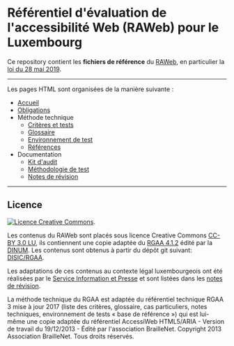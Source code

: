 # Référentiel d'évaluation de l'accessibilité Web (RAWeb) pour le Luxembourg

Ce repository contient les __fichiers de référence__ du [RAWeb](https://accessibilite.public.lu/fr/raweb1/index.html), en particulier la [loi du 28 mai 2019](http://legilux.public.lu/eli/etat/leg/loi/2019/05/28/a373/jo).


********************

Les pages HTML sont organisées de la manière suivante :

* [Accueil](./introduction.md)
* [Obligations](./obligations.md)
* Méthode technique
  * [Critères et tests](./raweb1/criteres)
  * [Glossaire](./raweb1/glossaire)
  * [Environnement de test](./environnement-de-test.md)
  * [Références](./references.md)
* Documentation
  * [Kit d'audit](./kit-audit.md)
  * [Méthodologie de test](./methodologie-de-test.md)
  * [Notes de révision](./notes-de-revision-4-1-2.md)


********************

## Licence

<a rel="license" href="http://creativecommons.org/licenses/by/3.0/lu/"><img alt="Licence Creative Commons" style="border-width:0" src="https://i.creativecommons.org/l/by/3.0/lu/88x31.png" /></a>.

Les contenus du RAWeb sont placés sous licence Creative Commons [CC-BY 3.0 LU](https://creativecommons.org/licenses/by/3.0/lu/), ils contiennent une copie adaptée du [RGAA 4.1.2](https://accessibilite.numerique.gouv.fr/) édité par la [DINUM](https://www.numerique.gouv.fr/dinum/). Les contenus sont obtenus à partir du dépôt git suivant:
[DISIC/RGAA](https://github.com/DISIC/RGAA).

Les adaptations de ces contenus au contexte légal luxembourgeois ont été réalisées par le [Service Information et Presse](https://sip.gouvernement.lu) et sont listées dans les [notes de révision](./raweb1/notes-revision.html). 

La méthode technique du RGAA est adaptée du référentiel technique RGAA 3 mise à jour 2017 (liste des critères, glossaire, cas particuliers, notes techniques, environnement de tests « base de référence ») qui est lui-même une copie adaptée du référentiel AccessiWeb HTML5/ARIA - Version de travail du 19/12/2013 - Édité par l'association BrailleNet. Copyright 2013 Association BrailleNet. Tous droits réservés.